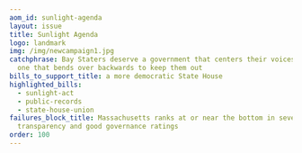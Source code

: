 ```yaml
---
aom_id: sunlight-agenda
layout: issue
title: Sunlight Agenda
logo: landmark
img: /img/newcampaign1.jpg
catchphrase: Bay Staters deserve a government that centers their voices — not
  one that bends over backwards to keep them out
bills_to_support_title: a more democratic State House
highlighted_bills:
  - sunlight-act
  - public-records
  - state-house-union
failures_block_title: Massachusetts ranks at or near the bottom in several
  transparency and good governance ratings
order: 100
---
```

